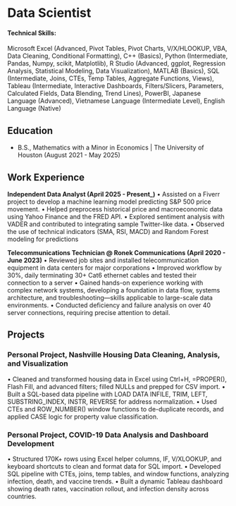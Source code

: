 # Data Scientist

#### Technical Skills: 
Microsoft Excel (Advanced, Pivot Tables, Pivot Charts, V/X/HLOOKUP, VBA, Data Cleaning, Conditional Formatting), C++ (Basics), Python (Intermediate, Pandas, Numpy, scikit, Matplotlib), R Studio (Advanced, ggplot, Regression Analysis, Statistical Modeling, Data Visualization), MATLAB (Basics), SQL (Intermediate, Joins, CTEs, Temp Tables, Aggregate Functions, Views), Tableau (Intermediate, Interactive Dashboards, Filters/Slicers, Parameters, Calculated Fields, Data Blending, Trend Lines), PowerBI, Japanese Language (Advanced), Vietnamese Language (Intermediate Level), English Language (Native)


## Education		        		
- B.S., Mathematics with a Minor in Economics | The University of Houston (August 2021 - May 2025)

## Work Experience
**Independent Data Analyst (April 2025 - Present_)**
• Assisted on a Fiverr project to develop a machine learning model predicting S&P 500 price movement.
• Helped preprocess historical price and macroeconomic data using Yahoo Finance and the FRED API.
• Explored sentiment analysis with VADER and contributed to integrating sample Twitter-like data.
• Observed the use of technical indicators (SMA, RSI, MACD) and Random Forest modeling for predictions

**Telecommunications Technician @ Ronek Communications (April 2020 - June 2023)**
•	Reviewed job sites and installed telecommunication equipment in data centers for major corporations
•	Improved workflow by 30%, daily terminating 30+ Cat6 ethernet cables and tested their connection to a server 
•	Gained hands-on experience working with complex network systems, developing a foundation in data flow, systems architecture, and troubleshooting—skills applicable to large-scale data environments.
•	Conducted deficiency and failure analysis on over 40 server connections, requiring precise attention to detail.

## Projects
### Personal Project, Nashville Housing Data Cleaning, Analysis, and Visualization
•	Cleaned and transformed housing data in Excel using Ctrl+H, =PROPER(), Flash Fill, and advanced filters; filled NULLs and prepped for CSV import.
•	Built a SQL-based data pipeline with LOAD DATA INFILE, TRIM, LEFT, SUBSTRING_INDEX, INSTR, REVERSE for address normalization.
•	Used CTEs and ROW_NUMBER() window functions to de-duplicate records, and applied CASE logic for property value classification.

### Personal Project, COVID-19 Data Analysis and Dashboard Development
•	Structured 170K+ rows using Excel helper columns, IF, V/XLOOKUP, and keyboard shortcuts to clean and format data for SQL import.
•	Developed SQL pipeline with CTEs, joins, temp tables, and window functions, analyzing infection, death, and vaccine trends.
•	Built a dynamic Tableau dashboard showing death rates, vaccination rollout, and infection density across countries.   

